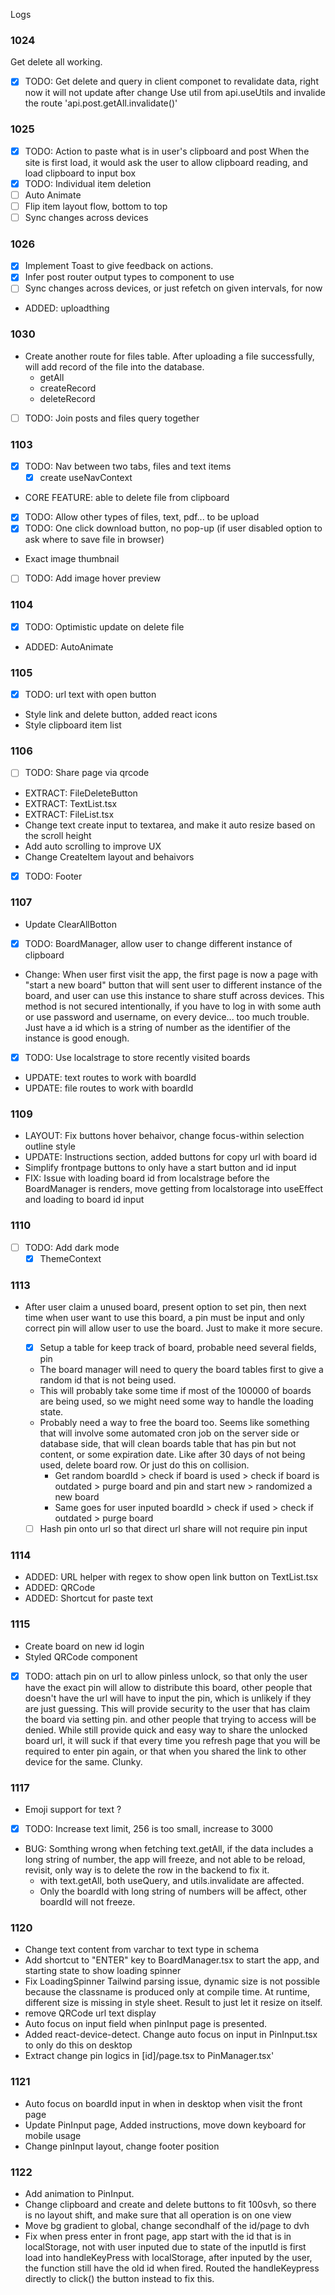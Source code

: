 Logs 

### 1024
Get delete all working.
- [x] TODO: Get delete and query in client componet to revalidate data, right now it will not update after change
    Use util from api.useUtils and invalide the route 'api.post.getAll.invalidate()'

### 1025
- [x] TODO: Action to paste what is in user's clipboard and post 
    When the site is first load, it would ask the user to allow clipboard reading, and load clipboard to input box
- [x] TODO: Individual item deletion
- [ ] Auto Animate
- [ ] Flip item layout flow, bottom to top
- [ ] Sync changes across devices

### 1026
- [x] Implement Toast to give feedback on actions.
- [x] Infer post router output types to component to use 
- [ ] Sync changes across devices, or just refetch on given intervals, for now
- ADDED: uploadthing

### 1030
- Create another route for files table. After uploading a file successfully, will add record of the file into the database.
    - getAll
    - createRecord
    - deleteRecord
- [ ] TODO: Join posts and files query together

### 1103
- [x] TODO: Nav between two tabs, files and text items
  - [x] create useNavContext
- CORE FEATURE: able to delete file from clipboard
- [x] TODO: Allow other types of files, text, pdf... to be upload
- [x] TODO: One click download button, no pop-up (if user disabled option to ask where to save file in browser)
- Exact image thumbnail
- [ ] TODO: Add image hover preview

### 1104
- [x] TODO: Optimistic update on delete file
- ADDED: AutoAnimate 

### 1105
- [x] TODO: url text with open button
- Style link and delete button, added react icons
- Style clipboard item list

### 1106
- [ ] TODO: Share page via qrcode
- EXTRACT: FileDeleteButton
- EXTRACT: TextList.tsx
- EXTRACT: FileList.tsx
- Change text create input to textarea, and make it auto resize based on the scroll height
- Add auto scrolling to improve UX
- Change CreateItem layout and behaivors
- [x] TODO: Footer

### 1107
- Update ClearAllBotton
- [X] TODO: BoardManager, allow user to change different instance of clipboard
- Change: When user first visit the app, the first page is now a page with "start a new board" button that will sent user to different instance of the board, and user can use this instance to share stuff across devices. This method is not secured intentionally, if you have to log in with some auth or use password and username, on every device... too much trouble. Just have a id which is a string of number as the identifier of the instance is good enough. 
- [X] TODO: Use localstrage to store recently visited boards
- UPDATE: text routes to work with boardId
- UPDATE: file routes to work with boardId

### 1109
- LAYOUT: Fix buttons hover behaivor, change focus-within selection outline style
- UPDATE: Instructions section, added buttons for copy url with board id 
- Simplify frontpage buttons to only have a start button and id input
- FIX: Issue with loading board id from localstrage before the BoardManager is renders, move getting from localstorage into useEffect and loading to board id input

### 1110
- [ ] TODO: Add dark mode
    - [X] ThemeContext

### 1113
- After user claim a unused board, present option to set pin, then next time when user want to use this board, a pin must be input and only correct pin will allow user to use the board. Just to make it more secure. 
  - [X] Setup a table for keep track of board, probable need several fields, pin 
  - The board manager will need to query the board tables first to give a random id that is not being used.
  - This will probably take some time if most of the 100000 of boards are being used, so we might need some way to handle the loading state.
  - Probably need a way to free the board too. Seems like something that will involve some automated cron job on the server side or database side, that will clean boards table that has pin but not content, or some expiration date. Like after 30 days of not being used, delete board row. Or just do this on collision.
    - Get random boardId > check if board is used > check if board is outdated > purge board and pin and start new
                                                  > randomized a new board
    - Same goes for user inputed boardId > check if used > check if outdated > purge board

  - [ ] Hash pin onto url so that direct url share will not require pin input

### 1114 
- ADDED: URL helper with regex to show open link button on TextList.tsx
- ADDED: QRCode
- ADDED: Shortcut for paste text

### 1115 
- Create board on new id login
- Styled QRCode component
- [x] TODO: attach pin on url to allow pinless unlock, so that only the user have the exact pin will allow to distribute this board, other people that doesn't have the url will have to input the pin, which is unlikely if they are just guessing. This will provide security to the user that has claim the board via setting pin. and other people that trying to access will be denied. While still provide quick and easy way to share the unlocked board url, it will suck if that every time you refresh page that you will be required to enter pin again, or that when you shared the link to other device for the same. Clunky. 

### 1117
- Emoji support for text ?
- [x] TODO: Increase text limit, 256 is too small, increase to 3000
- BUG: Somthing wrong when fetching text.getAll, if the data includes a long string of number, the app will freeze, and not able to be reload, revisit, only way is to delete the row in the backend to fix it.
    - with text.getAll, both useQuery, and utils.invalidate are affected.
    - Only the boardId with long string of numbers will be affect, other boardId will not freeze. 


### 1120
- Change text content from varchar to text type in schema
-  Add shortcut to "ENTER" key to BoardManager.tsx to start the app, and starting state to show loading spinner
-  Fix LoadingSpinner Tailwind parsing issue, dynamic size is not possible because the classname is produced only at compile time. At runtime, different size is missing in style sheet. Result to just let it resize on itself.
- remove QRCode url text display
- Auto focus on input field when pinInput page is presented.
- Added react-device-detect. Change auto focus on input in PinInput.tsx to only do this on desktop
- Extract change pin logics in [id]/page.tsx to PinManager.tsx'

### 1121
- Auto focus on boardId input in when in desktop when visit the front page
- Update PinInput page, Added instructions, move down keyboard for mobile usage
- Change pinInput layout, change footer position

### 1122
- Add animation to PinInput.
- Change clipboard and create and delete buttons to fit 100svh, so there is no layout shift, and make sure that all operation is on one view
- Move bg gradient to global, change secondhalf of the id/page to dvh
- Fix when press enter in front page, app start with the id that is in localStorage, not with user inputed due to state of the inputId is first load into handleKeyPress with localStorage, after inputed by the user, the function still have the old id when fired. Routed the handleKeypress directly to click() the button instead to fix this. 
